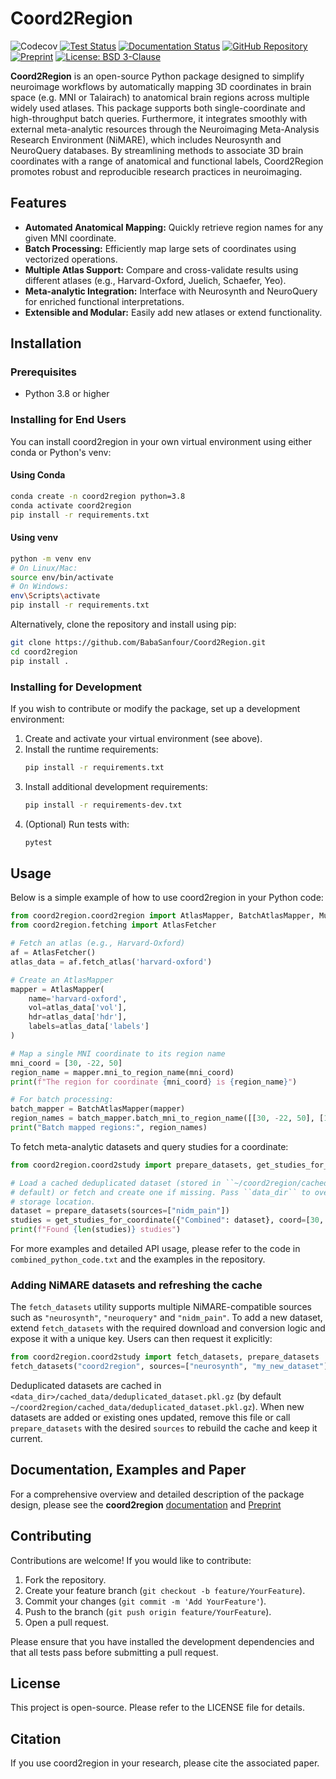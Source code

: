# Coord2Region

![Codecov](https://img.shields.io/codecov/c/github/BabaSanfour/Coord2Region)
[![Test Status](https://img.shields.io/github/actions/workflow/status/BabaSanfour/Coord2Region/python-tests.yml?branch=main&label=tests)](https://github.com/BabaSanfour/Coord2Region/actions?query=workflow%3Apython-tests)
[![Documentation Status](https://readthedocs.org/projects/coord2region/badge/?version=latest)](https://coord2region.readthedocs.io/en/latest/?badge=latest)
[![GitHub Repository](https://img.shields.io/badge/Source%20Code-BabaSanfour%2FCoord2Region-blue)](https://github.com/BabaSanfour/Coord2Region)
[![Preprint](https://img.shields.io/badge/Preprint-Zenodo-orange)](https://zenodo.org/records/15048848)
[![License: BSD 3-Clause](https://img.shields.io/badge/License-BSD3Clause-blue.svg)](https://opensource.org/licenses/BSD-3-Clause)

**Coord2Region** is an open-source Python package designed to simplify neuroimage workflows by automatically mapping 3D coordinates in brain space (e.g. MNI or Talairach) to anatomical brain regions across multiple widely used atlases. This package supports both single-coordinate and high-throughput batch queries. Furthermore, it integrates smoothly with external meta-analytic resources through the Neuroimaging Meta-Analysis Research Environment (NiMARE), which includes Neurosynth and NeuroQuery databases. By streamlining methods to associate 3D brain coordinates with a range of anatomical and functional labels, Coord2Region promotes robust and reproducible research practices in neuroimaging.


## Features

- **Automated Anatomical Mapping:** Quickly retrieve region names for any given MNI coordinate.
- **Batch Processing:** Efficiently map large sets of coordinates using vectorized operations.
- **Multiple Atlas Support:** Compare and cross-validate results using different atlases (e.g., Harvard-Oxford, Juelich, Schaefer, Yeo).
- **Meta-analytic Integration:** Interface with Neurosynth and NeuroQuery for enriched functional interpretations.
- **Extensible and Modular:** Easily add new atlases or extend functionality.

## Installation

### Prerequisites

- Python 3.8 or higher

### Installing for End Users

You can install coord2region in your own virtual environment using either conda or Python's venv:

#### Using Conda
```bash
conda create -n coord2region python=3.8
conda activate coord2region
pip install -r requirements.txt
```

#### Using venv
```bash
python -m venv env
# On Linux/Mac:
source env/bin/activate
# On Windows:
env\Scripts\activate
pip install -r requirements.txt
```

Alternatively, clone the repository and install using pip:
```bash
git clone https://github.com/BabaSanfour/Coord2Region.git
cd coord2region
pip install .
```

### Installing for Development

If you wish to contribute or modify the package, set up a development environment:
1. Create and activate your virtual environment (see above).
2. Install the runtime requirements:
   ```bash
   pip install -r requirements.txt
   ```
3. Install additional development requirements:
   ```bash
   pip install -r requirements-dev.txt
   ```
4. (Optional) Run tests with:
   ```bash
   pytest
   ```

## Usage

Below is a simple example of how to use coord2region in your Python code:

```python
from coord2region.coord2region import AtlasMapper, BatchAtlasMapper, MultiAtlasMapper
from coord2region.fetching import AtlasFetcher

# Fetch an atlas (e.g., Harvard-Oxford)
af = AtlasFetcher()
atlas_data = af.fetch_atlas('harvard-oxford')

# Create an AtlasMapper
mapper = AtlasMapper(
    name='harvard-oxford',
    vol=atlas_data['vol'],
    hdr=atlas_data['hdr'],
    labels=atlas_data['labels']
)

# Map a single MNI coordinate to its region name
mni_coord = [30, -22, 50]
region_name = mapper.mni_to_region_name(mni_coord)
print(f"The region for coordinate {mni_coord} is {region_name}")

# For batch processing:
batch_mapper = BatchAtlasMapper(mapper)
region_names = batch_mapper.batch_mni_to_region_name([[30, -22, 50], [10, 20, 30]])
print("Batch mapped regions:", region_names)
```

To fetch meta-analytic datasets and query studies for a coordinate:

```python
from coord2region.coord2study import prepare_datasets, get_studies_for_coordinate

# Load a cached deduplicated dataset (stored in ``~/coord2region/cached_data`` by
# default) or fetch and create one if missing. Pass ``data_dir`` to override the
# storage location.
dataset = prepare_datasets(sources=["nidm_pain"])
studies = get_studies_for_coordinate({"Combined": dataset}, coord=[30, -22, 50])
print(f"Found {len(studies)} studies")
```

For more examples and detailed API usage, please refer to the code in `combined_python_code.txt` and the examples in the repository.

### Adding NiMARE datasets and refreshing the cache

The `fetch_datasets` utility supports multiple NiMARE-compatible sources such as
`"neurosynth"`, `"neuroquery"` and `"nidm_pain"`. To add a new dataset, extend
`fetch_datasets` with the required download and conversion logic and expose it
with a unique key. Users can then request it explicitly:

```python
from coord2region.coord2study import fetch_datasets, prepare_datasets
fetch_datasets("coord2region", sources=["neurosynth", "my_new_dataset"])
```

Deduplicated datasets are cached in `<data_dir>/cached_data/deduplicated_dataset.pkl.gz`
(by default `~/coord2region/cached_data/deduplicated_dataset.pkl.gz`). When new
datasets are added or existing ones updated, remove this file or call
`prepare_datasets` with the desired `sources` to rebuild the cache and keep it
current.

## Documentation, Examples and Paper

For a comprehensive overview and detailed description of the package design, please see the 
**coord2region** [documentation](https://coord2region.readthedocs.io/en/latest/) and [Preprint](https://zenodo.org/records/15048848)

## Contributing

Contributions are welcome! If you would like to contribute:

1. Fork the repository.
2. Create your feature branch (`git checkout -b feature/YourFeature`).
3. Commit your changes (`git commit -m 'Add YourFeature'`).
4. Push to the branch (`git push origin feature/YourFeature`).
5. Open a pull request.

Please ensure that you have installed the development dependencies and that all tests pass before submitting a pull request.

## License

This project is open-source. Please refer to the LICENSE file for details.

## Citation

If you use coord2region in your research, please cite the associated paper.
